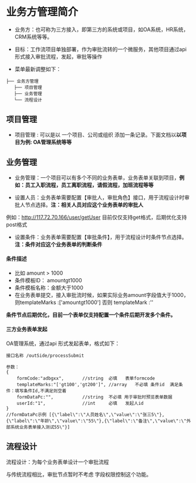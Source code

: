 # 业务方管理简介

* 业务方：也可称为三方接入，即第三方的系统或项目，如OA系统，HR系统，CRM系统等等。

* 目标：工作流项目单独部署，作为审批流转的一个微服务，其他项目通过api形式接入审批流程，发起，审批等操作
 
* 菜单最新调整如下：
```
├── 业务方管理
   ├── 项目管理
   ├── 业务管理 
   └── 流程设计
```
 
## 项目管理

* 项目管理 : 可以是以 一个项目、公司或组织 添加一条记录。下面文档以**以项目为例: OA管理系统等等**

## 业务管理

* 业务管理：一个项目可以有多个不同的业务表单，业务表单关联到项目，**例如：员工入职流程，员工离职流程，请假流程，加班流程等等** 

* 设置人员：业务表单需要配置【审批人，审批角色】接口，用于流程设计时审批人节点选择。**注：相关人员对应这个业务表单的审批人**

例如：http://117.72.70.166/user/getUser 目前仅仅支持get格式，后期优化支持post格式

* 设置条件：业务表单需要配置【审批条件】，用于流程设计时条件节点选择。**注：条件对应这个业务表单的判断条件**

#### 条件描述
* 比如 amount > 1000 
* 条件模板ID： amountgt1000
* 条件模板名称：金额大于1000
* 在业务表单提交，接入审批流时候，如果实际业务amount字段值大于1000，则templateMarks :['amountgt1000'] 否则 templateMark :''

**条件节点后期优化，目前一个表单仅支持配置一个条件后期开发多个条件。**

#### 三方业务表单发起
OA管理系统，通过api 形式发起表单，格式如下：
```
接口名称 /outSide/processSubmit

参数：
{
    formCode:"adbgxx",       //string  必填   表单formcode   
    templateMarks:"['gt100','gt200']", //array   不必填 条件id  满足条件：填写条件Id,不满足则空着  
    formDataPc:"",           //string  不必填 用于审批时预览表单数据 
    userId:"1",              //int     必填   发起人id     
} 
//formDataPc示例 [{\"label\":\"人员姓名\",\"value\":\"张三5\"},{\"label\":\"年龄\",\"value\":\"55\"},{\"label\":\"备注\",\"value\":\"外部系统业务表单接入测试55\"}] 

``` 
## 流程设计

流程设计：为每个业务表单设计一个审批流程

与传统流程相比，审批节点暂时不考虑 字段权限控制这个功能。
 